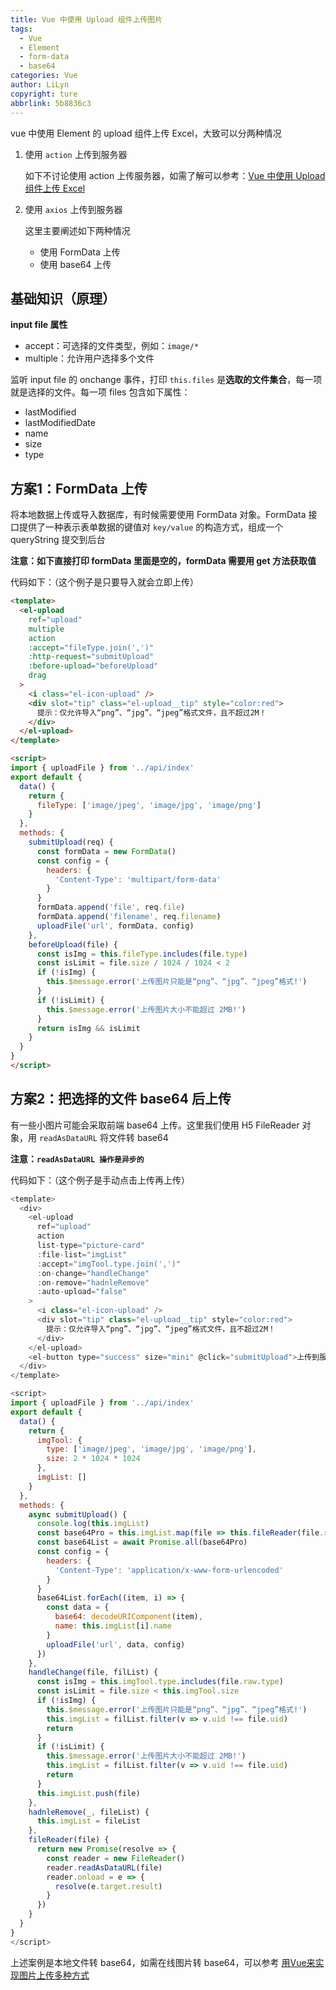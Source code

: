 ```yaml
---
title: Vue 中使用 Upload 组件上传图片
tags:
  - Vue
  - Element
  - form-data
  - base64
categories: Vue
author: LiLyn
copyright: ture
abbrlink: 5b8836c3
---
```


vue 中使用 Element 的 upload 组件上传 Excel，大致可以分两种情况

1. 使用 `action` 上传到服务器

   如下不讨论使用 action 上传服务器，如需了解可以参考：[Vue 中使用 Upload 组件上传 Excel](https://blog.csdn.net/qq_38689395/article/details/118419678)

2. 使用 `axios` 上传到服务器

   这里主要阐述如下两种情况

   - 使用 FormData 上传
   - 使用 base64 上传

<!--more-->

## 基础知识（原理）

**input file 属性**

- accept：可选择的文件类型，例如：`image/*`
- multiple：允许用户选择多个文件

监听 input file 的 onchange 事件，打印 `this.files` 是**选取的文件集合**，每一项就是选择的文件。每一项 files 包含如下属性：

- lastModified
- lastModifiedDate
- name
- size
- type

## 方案1：FormData 上传

将本地数据上传或导入数据库，有时候需要使用 FormData 对象。FormData 接口提供了一种表示表单数据的键值对 `key/value` 的构造方式，组成一个 queryString 提交到后台

**注意：如下直接打印 formData 里面是空的，formData 需要用 get 方法获取值**

代码如下：（这个例子是只要导入就会立即上传）

```html
<template>
  <el-upload
    ref="upload"
    multiple
    action
    :accept="fileType.join(',')"
    :http-request="submitUpload"
    :before-upload="beforeUpload"
    drag
  >
    <i class="el-icon-upload" />
    <div slot="tip" class="el-upload__tip" style="color:red">
      提示：仅允许导入“png”、“jpg”、“jpeg”格式文件，且不超过2M！
    </div>
  </el-upload>
</template>

<script>
import { uploadFile } from '../api/index'
export default {
  data() {
    return {
      fileType: ['image/jpeg', 'image/jpg', 'image/png']
    }
  },
  methods: {
    submitUpload(req) {
      const formData = new FormData()
      const config = {
        headers: {
          'Content-Type': 'multipart/form-data'
        }
      }
      formData.append('file', req.file)
      formData.append('filename', req.filename)
      uploadFile('url', formData, config)
    },
    beforeUpload(file) {
      const isImg = this.fileType.includes(file.type)
      const isLimit = file.size / 1024 / 1024 < 2
      if (!isImg) {
        this.$message.error('上传图片只能是“png”、“jpg”、“jpeg”格式!')
      }
      if (!isLimit) {
        this.$message.error('上传图片大小不能超过 2MB!')
      }
      return isImg && isLimit
    }
  }
}
</script>
```

## 方案2：把选择的文件 base64 后上传

有一些小图片可能会采取前端 base64 上传。这里我们使用 H5 FileReader 对象，用 `readAsDataURL` 将文件转 base64 

**注意：`readAsDataURL 操作是异步的`**

代码如下：（这个例子是手动点击上传再上传）

```js
<template>
  <div>
    <el-upload
      ref="upload"
      action
      list-type="picture-card"
      :file-list="imgList"
      :accept="imgTool.type.join(',')"
      :on-change="handleChange"
      :on-remove="hadnleRemove"
      :auto-upload="false"
    >
      <i class="el-icon-upload" />
      <div slot="tip" class="el-upload__tip" style="color:red">
        提示：仅允许导入“png”、“jpg”、“jpeg”格式文件，且不超过2M！
      </div>
    </el-upload>
    <el-button type="success" size="mini" @click="submitUpload">上传到服务器</el-button>
  </div>
</template>

<script>
import { uploadFile } from '../api/index'
export default {
  data() {
    return {
      imgTool: {
        type: ['image/jpeg', 'image/jpg', 'image/png'],
        size: 2 * 1024 * 1024
      },
      imgList: []
    }
  },
  methods: {
    async submitUpload() {
      console.log(this.imgList)
      const base64Pro = this.imgList.map(file => this.fileReader(file.raw))
      const base64List = await Promise.all(base64Pro)
      const config = {
        headers: {
          'Content-Type': 'application/x-www-form-urlencoded'
        }
      }
      base64List.forEach((item, i) => {
        const data = {
          base64: decodeURIComponent(item),
          name: this.imgList[i].name
        }
        uploadFile('url', data, config)
      })
    },
    handleChange(file, filList) {
      const isImg = this.imgTool.type.includes(file.raw.type)
      const isLimit = file.size < this.imgTool.size
      if (!isImg) {
        this.$message.error('上传图片只能是“png”、“jpg”、“jpeg”格式!')
        this.imgList = filList.filter(v => v.uid !== file.uid)
        return
      }
      if (!isLimit) {
        this.$message.error('上传图片大小不能超过 2MB!')
        this.imgList = filList.filter(v => v.uid !== file.uid)
        return
      }
      this.imgList.push(file)
    },
    hadnleRemove(_, fileList) {
      this.imgList = fileList
    },
    fileReader(file) {
      return new Promise(resolve => {
        const reader = new FileReader()
        reader.readAsDataURL(file)
        reader.onload = e => {
          resolve(e.target.result)
        }
      })
    }
  }
}
</script>
```

上述案例是本地文件转 base64，如需在线图片转 base64，可以参考 [用Vue来实现图片上传多种方式](https://juejin.cn/post/6844903639086006279#heading-6)

